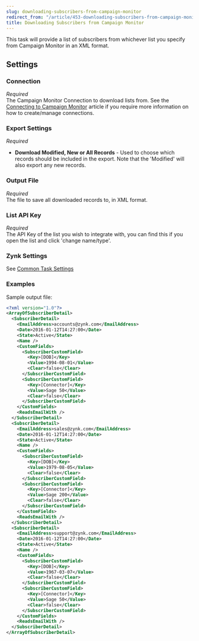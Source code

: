 ```yaml
---
slug: downloading-subscribers-from-campaign-monitor
redirect_from: "/article/453-downloading-subscribers-from-campaign-monitor"
title: Downloading Subscribers from Campaign Monitor
---
```

This task will provide a list of subscribers from whichever list you specify from Campaign Monitor in an XML format.

## Settings
### Connection
_Required_  
The Campaign Monitor Connection to download lists from.  See the [Connecting to Campaign Monitor](connecting-to-campaign-monitor) article if you require more information on how to create/manage connections.

### Export Settings
_Required_  

 * **Download Modified, New or All Records** - Used to choose which records should be included in the export. Note that the 'Modified' will also export any new records.

### Output File
_Required_  
The file to save all downloaded records to, in XML format.

### List API Key
_Required_  
The API Key of the list you wish to integrate with, you can find this if you open the list and click 'change name/type'.

### Zynk Settings
See [Common Task Settings](common-task-settings)

### Examples
Sample output file:

```xml
<?xml version="1.0"?>
<ArrayOfSubscriberDetail>
  <SubscriberDetail>
    <EmailAddress>accounts@zynk.com</EmailAddress>
    <Date>2016-01-12T14:27:00</Date>
    <State>Active</State>
    <Name />
    <CustomFields>
      <SubscriberCustomField>
        <Key>[DOB]</Key>
        <Value>1994-08-01</Value>
        <Clear>false</Clear>
      </SubscriberCustomField>
      <SubscriberCustomField>
        <Key>[Connector]</Key>
        <Value>Sage 50</Value>
        <Clear>false</Clear>
      </SubscriberCustomField>
    </CustomFields>
    <ReadsEmailWith />
  </SubscriberDetail>
  <SubscriberDetail>
    <EmailAddress>sales@zynk.com</EmailAddress>
    <Date>2016-01-12T14:27:00</Date>
    <State>Active</State>
    <Name />
    <CustomFields>
      <SubscriberCustomField>
        <Key>[DOB]</Key>
        <Value>1979-08-05</Value>
        <Clear>false</Clear>
      </SubscriberCustomField>
      <SubscriberCustomField>
        <Key>[Connector]</Key>
        <Value>Sage 200</Value>
        <Clear>false</Clear>
      </SubscriberCustomField>
    </CustomFields>
    <ReadsEmailWith />
  </SubscriberDetail>
  <SubscriberDetail>
    <EmailAddress>support@zynk.com</EmailAddress>
    <Date>2016-01-12T14:27:00</Date>
    <State>Active</State>
    <Name />
    <CustomFields>
      <SubscriberCustomField>
        <Key>[DOB]</Key>
        <Value>1967-03-07</Value>
        <Clear>false</Clear>
      </SubscriberCustomField>
      <SubscriberCustomField>
        <Key>[Connector]</Key>
        <Value>Sage 50</Value>
        <Clear>false</Clear>
      </SubscriberCustomField>
    </CustomFields>
    <ReadsEmailWith />
  </SubscriberDetail>
</ArrayOfSubscriberDetail>
```
